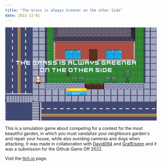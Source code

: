 ```yaml
---
title: "The Grass is always Greener on the other Side"
date: 2022-12-01
---
```


![Grass Greener Cover Image](/images/grass_greener.PNG)

This is a simulation game about competing for a contest for the most beautiful garden, in which you must vandalize your neighbours garden's and repair your house, while also avoiding cameras and dogs when attacking. It was made in collaboration with [David094](https://github.com/david094) and [GrafEisenn](https://github.com/GrafEisenn) and it was a submission for the Github Game Off 2022.

Visit the [Itch.io](https://blonjon.itch.io/the-grass-is-always-greener-on-the-other-side) page.